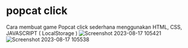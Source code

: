 # popcat click
Cara membuat game Popcat click sederhana menggunakan HTML, CSS, JAVASCRIPT ( LocalStorage )
![Screenshot 2023-08-17 105421](https://github.com/yusuframadhan13/Popcat/assets/97075114/5d13b788-f1b6-4787-bf54-47a834cc8300)
![Screenshot 2023-08-17 105538](https://github.com/yusuframadhan13/Popcat/assets/97075114/76a6a3d8-e69d-4972-a621-fe25aa26e5f1)
